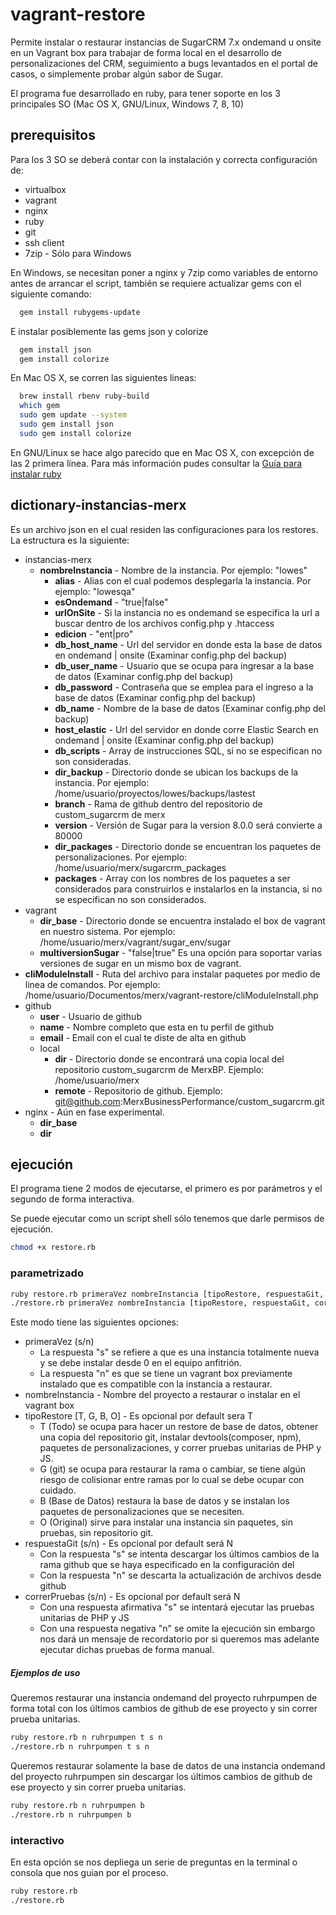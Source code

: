 # vagrant-restore

Permite instalar o restaurar instancias de SugarCRM 7.x ondemand u onsite en un Vagrant box para trabajar de forma local
en el desarrollo de personalizaciones del CRM, seguimiento a bugs levantados en el portal de casos, o simplemente probar algún
sabor de Sugar.

El programa fue desarrollado en ruby, para tener soporte en los 3 principales SO (Mac OS X, GNU/Linux, Windows 7, 8, 10)

## prerequisitos

Para los 3 SO se deberá contar con la instalación y correcta configuración de:
* virtualbox
* vagrant
* nginx
* ruby
* git
* ssh client
* 7zip - Sólo para Windows

En Windows, se necesitan poner a nginx y 7zip como variables de entorno antes de arrancar el script, también se requiere actualizar gems con el siguiente comando:

```sh
  gem install rubygems-update
```

E instalar posiblemente las gems json y colorize

```sh
  gem install json
  gem install colorize
```

En Mac OS X, se corren las siguientes lineas:

```sh
  brew install rbenv ruby-build
  which gem
  sudo gem update --system
  sudo gem install json
  sudo gem install colorize
```

En GNU/Linux se hace algo parecido que en Mac OS X, con excepción de las 2 primera línea. Para más información pudes consultar la [Guía para instalar ruby][21f64003]

  [21f64003]: https://gorails.com/setup "Instalar Ruby"

## dictionary-instancias-merx

Es un archivo json en el cual residen las configuraciones para los restores. La estructura es la siguiente:
* instancias-merx
  * **nombreInstancia** - Nombre de la instancia. Por ejemplo: "lowes"
    * **alias** - Alias con el cual podemos desplegarla la instancia. Por ejemplo: "lowesqa"
    * **esOndemand** - "true|false"
    * **urlOnSite** - Si la instancia no es ondemand se especifica la url a buscar dentro de los archivos config.php y .htaccess
    * **edicion** - "ent|pro"
    * **db_host_name** - Url del servidor en donde esta la base de datos en ondemand | onsite (Examinar config.php del backup)
    * **db_user_name** - Usuario que se ocupa para ingresar a la base de datos (Examinar config.php del backup)
    * **db_password** - Contraseña que se emplea para el ingreso a la base de datos (Examinar config.php del backup)
    * **db_name** - Nombre de la base de datos (Examinar config.php del backup)
    * **host_elastic** - Url del servidor en donde corre Elastic Search en ondemand | onsite (Examinar config.php del backup)
    * **db_scripts** - Array de instrucciones SQL, si no se especifican no son consideradas.
    * **dir_backup** - Directorio donde se ubican los backups de la instancia. Por ejemplo: /home/usuario/proyectos/lowes/backups/lastest
    * **branch** - Rama de github dentro del repositorio de custom_sugarcrm de merx
    * **version** - Versión de Sugar para la version 8.0.0 será convierte a 80000
    * **dir_packages** - Directorio donde se encuentran los paquetes de personalizaciones. Por ejemplo: /home/usuario/merx/sugarcrm_packages
    * **packages** - Array con los nombres de los paquetes a ser considerados para construirlos e instalarlos en la instancia, si no se especifican no son considerados.
* vagrant
  * **dir_base** - Directorio donde se encuentra instalado el box de vagrant en nuestro sistema. Por ejemplo: /home/usuario/merx/vagrant/sugar_env/sugar
  * **multiversionSugar** - "false|true" Es una opción para soportar varias versiones de sugar en un mismo box de vagrant.
* **cliModuleInstall** - Ruta del archivo para instalar paquetes por medio de linea de comandos. Por ejemplo: /home/usuario/Documentos/merx/vagrant-restore/cliModuleInstall.php
* github
  * **user** - Usuario de github
  * **name** - Nombre completo que esta en tu perfil de github
  * **email** - Email con el cual te diste de alta en github
  * local
    * **dir** - Directorio donde se encontrará una copia local del repositorio custom_sugarcrm de MerxBP. Ejemplo: /home/usuario/merx
    * **remote** - Repositorio de github. Ejemplo: git@github.com:MerxBusinessPerformance/custom_sugarcrm.git
* nginx - Aún en fase experimental.
  * **dir_base**
  * **dir**

## ejecución

El programa tiene 2 modos de ejecutarse, el primero es por parámetros y el segundo de forma interactiva.

Se puede ejecutar como un script shell sólo tenemos que darle permisos de ejecución.

```sh
chmod +x restore.rb
```

### parametrizado

```sh
ruby restore.rb primeraVez nombreInstancia [tipoRestore, respuestaGit, correrPruebas]
./restore.rb primeraVez nombreInstancia [tipoRestore, respuestaGit, correrPruebas]
```

Este modo tiene las siguientes opciones:
* primeraVez (s/n)
  - La respuesta "s" se refiere a que es una instancia totalmente nueva y se debe instalar desde 0 en el equipo anfitrión.
  - La respuesta "n" es que se tiene un vagrant box previamente instalado que es compatible con la instancia a restaurar.
* nombreInstancia - Nombre del proyecto a restaurar o instalar en el vagrant box
* tipoRestore [T, G, B, O] - Es opcional por default sera T
  - T (Todo) se ocupa para hacer un restore de base de datos, obtener una copia del repositorio git, instalar devtools(composer, npm), paquetes de personalizaciones, y correr pruebas unitarias de PHP y JS.
  - G (git) se ocupa para restaurar la rama o cambiar, se tiene algún riesgo de colisionar entre ramas por lo cual se debe ocupar con cuidado.
  - B (Base de Datos) restaura la base de datos y se instalan los paquetes de personalizaciones que se necesiten.
  - O (Original) sirve para instalar una instancia sin paquetes, sin pruebas, sin repositorio git.
* respuestaGit (s/n) - Es opcional por default será N
  - Con la respuesta "s" se intenta descargar los últimos cambios de la rama github que se haya especificado en la configuración del
  - Con la respuesta "n" se descarta la actualización de archivos desde github
* correrPruebas (s/n) - Es opcional por default será N
  - Con una respuesta afirmativa "s" se intentará ejecutar las pruebas unitarias de PHP y JS
  - Con una respuesta negativa "n" se omite la ejecución sin embargo nos dará un mensaje de recordatorio por si queremos mas adelante ejecutar dichas pruebas de forma manual.

##### Ejemplos de uso

Queremos restaurar una instancia ondemand del proyecto ruhrpumpen de forma total con los últimos cambios de github de ese proyecto y sin correr prueba unitarias.

```sh
ruby restore.rb n ruhrpumpen t s n
./restore.rb n ruhrpumpen t s n
```

Queremos restaurar solamente la base de datos de una instancia ondemand del proyecto ruhrpumpen sin descargar los últimos cambios de github de ese proyecto y sin correr prueba unitarias.

```sh
ruby restore.rb n ruhrpumpen b
./restore.rb n ruhrpumpen b
```

### interactivo

En esta opción se nos depliega un serie de preguntas en la terminal o consola que nos guian por el proceso.

```sh
ruby restore.rb
./restore.rb
```
